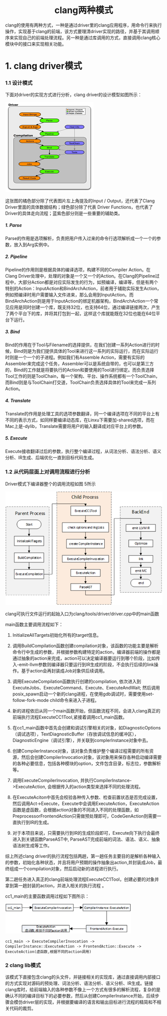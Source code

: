 <h1 align="center">clang两种模式</h1>
clang的使用有两种方式，一种是通过driver里的clang应用程序，用命令行来执行操作，实现基于clang的前端，该方式要理清driver实现的路径，并基于其调用顺序来实现自己的前端处理流程。另一种是通过库调用的方式，直接调用clang核心模块中的接口来实现相关功能。

# 1. clang driver模式

### 1.1 设计模式

下面对driver的实现方式进行分析，clang driver的设计模型如图所示：

![img](clang两种模式.assets\clip_image002.png)



这张图的橘色部分除了代表图片左上角提及的Input / Output，还代表了Clang Driver里面的具体数据结构；绿色部分除了代表 Driver Functions，也代表了Driver的具体走向流程；蓝紫色部分则是一些重要的辅助类。

##### 1. Parse

Parse的作用是选项解析，负责把用户传入过来的命令行选项解析成一个一个的参数，放入到Arg实例中。

##### 2. Pipeline

Pipeline的作用则是根据具体的编译选项，构建不同的Compiler Action。在Clang Driver处理中，处理的对象是一个又一个的Action。在Clang的Pipeline过程中，大部分Action都是对应实际发生的行为，如预编译，编译等，但是有两个特别的Action：InputAction和BindArchAction，前者用于辅助实际发生Action，例如预编译时用户需要输入文件进来，那么会用到InputAction。而BindArchAction则是用于InputAction的绑定机器架构，BindArchAction一个常见应用是同时创建一个库，既支持32位，也支持64位，通过编译链接两次，产生了两个平台下的库，并将其打包到一起，这样这个库就能既在32位也能在64位平台下运行。

##### 3. Bind

Bind的作用在于Tool与Filename的选择提供，在我们创建一系列Action进行的时候，Bind则是为我们提供具体的Tool来进行这一系列的实际运行，而在实际运行时则是一个一个的子进程。例如我们有Assemble Action，需要有实际的Assembler来完成这个任务，Assembler可以是系统自带的，也可以是第三方的，Bind的工作就是将要执行的Action和要使用的Tool进行绑定。而负责选择Tool工作的则是ToolChain，每一个架构、平台、操作系统都有一个ToolChain，而Bind则是与ToolChain打交道，ToolChain负责选择具体的Tool来完成一系列Action。

##### 4. Translate

Translate的作用是处理工具的选项参数翻译，同一个编译选项在不同的平台上有不同的表示方式，如同样要编译动态库，在Linxu下需要加-shared选项，而在Mac上是-dylib，Translate需要将用户的输入翻译成对应平台上的参数。

##### 5. Execute

Execute接收翻译过后的参数，执行整个编译过程，从词法分析、语法分析、语义分析、IR生成、后端优化一直到目标代码生成。



### 1.2 从代码层面上对调用流程进行分析

Driver模式下编译器整个的调用流程如图 5所示

![img](clang两种模式.assets\clip_image004.png)

clang可执行文件运行的起始入口为clang/tools/driver/driver.cpp中的main函数

main函数主要调用流程如下：

1. InitializeAllTargets初始化所有的target信息。

2. 调用BuildCompilation函数创建compilation对象，该函数的功能主要是解析命令行中生成的参数，并根据参数构建特定的action，编译器前端的操作都是通过抽象的action来完成，action可以决定编译器要运行到哪个阶段，比如传入-emit-llvm参数则编译器只要运行到IR生成的阶段，不会执行后续的link操作。基于action会再封装成Job对象供后续调用。

3. 调用ExecuteCompilation函数执行创建的compilation, 依次进入到ExecuteJobs、ExecuteCommand、Execute、ExecuteAndWait; 然后调用posix_spawn启动一个新的clang进程，在使用gdb调试时，需要使用set-follow-fork-mode child命令来进入子进程。

4. 新的进程依旧从同一个main函数开始，但函数流程不同，会进入clang真正的前端执行流程ExecuteCC1Tool,紧接着调用cc1_main函数。

5. 在cc1_main函数中首先会创建和调试引擎相关的对象，如DiagnosticOptions（调试选项），TextDiagnosticBuffer（存放调试信息的缓冲区），DiagnosticEngine（调试引擎），并关联到complerInstance对象中去。

6. 创建CompilerInstance对象，该对象负责维护整个编译过程需要的所有资源，然后会创建CompilerInvocation对象，该对象用来保存各种启动编译需要的各种必要信息，包括各种模块的option，文件包含目录，标志位，参数解析等。

7. 调用ExecuteCompilerInvocation, 并执行CompilerInstance->ExecuteAction, 会根据传入的action类型来选择不同的处理流程。

8. 在ExecuteAciton中首先会校验各种传入参数、检查前置状态是否完成设置，然后调用Act->Execute，Execute中会调用ExecuteAction，ExecuteAction函数是虚函数，会根据action对象的不同进入不同的处理函数，如PreprocessorFrontendAction只需做预处理即可，CodeGenAction则需要一直执行到IR的生成。

9. 对于本项目来说，只需要执行到IR的生成阶段即可，Execute向下执行会最终进入到关键函数ParseAST中, ParseAST完成前端的词法、语法、语义、抽象语法树生成等工作。

综上所述clang driver的执行流程包括两趟，第一趟任务主要目的是解析各种输入的参数，初始化各种状态，并且将用户预期的操作抽象出action,并封装成Job，最终组成一个compilation对象，然后启动新的进程进行执行。

第二趟任务进入真正的clang前端处理流程ExecuteCC1Tool，创建必要的对象并拿到第一趟封装的action，并进入相关的执行流程 。

cc1_main的主要函数调用过程如下图所示：

![img](clang两种模式.assets\clip_image006.png)

 ```shell
 cc1_main -> ExecuteCompilerInvocation -> CompilerInstance::ExecuteAction -> FrontendAction::Execute -> ExecuteAction(虚函数,根据不同的action调用)
 ```





### 2  clang lib模式

该模式下直接包含clang的头文件，并链接相关的实现库，通过直接调用内部接口的方式实现对源码的预处理、词法分析、语法分析、语义分析、IR生成。链接clang库时，给前端输入的各种参数不像上一个方式有很多的解析流程，复杂的是确认不同的编译目标下的必要参数，然后从创建CompilerInstance开始，后续步骤会模仿driver层的实现，并根据要编译的语言和输出目标进行流程的精简和不相关代码的裁剪。